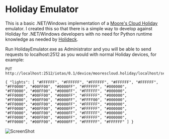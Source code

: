 # Holiday Emulator

This is a basic .NET/Windows implementation of a [Moore's Cloud Holiday](http://www.moorescloud.com/) emulator. I created this so that there is a simple way to develop against Holiday for .NET/Windows developers with no need for Python runtime knowledge as needed by [Holideck](https://github.com/moorescloud/holideck).

Run HolidayEmulator.exe as Administrator and you will be able to send requests to localhost:2512 as you would with normal Holiday devices, for example:

```
PUT http://localhost:2512/iotas/0.1/device/moorescloud.holiday/localhost/setlights

{ "lights": [ "#FFFFFF", "#FFFFFF", "#FFFFFF", "#FFFFFF", "#FFFFFF",
"#FF0000", "#00FF00", "#0000FF", "#FFFFFF", "#000000",
"#FF0000", "#00FF00", "#0000FF", "#FFFFFF", "#000000",
"#FF0000", "#00FF00", "#0000FF", "#FFFFFF", "#000000",
"#FF0000", "#00FF00", "#0000FF", "#FFFF00", "#000000",
"#FF0000", "#00FF00", "#0000FF", "#FFFFFF", "#000000",
"#FF0000", "#00FF00", "#0000FF", "#FFFFFF", "#000000",
"#FF0000", "#00FF00", "#0000FF", "#FFFFFF", "#000000",
"#FF0000", "#00FF00", "#0000FF", "#FFFFFF", "#000000",
"#FF0000", "#00FF00", "#0000FF", "#FFFFFF", "#FFFFFF" ] }
```

![ScreenShot](https://raw2.github.com/scriv/HolidayEmulator/master/screenshot.png)
